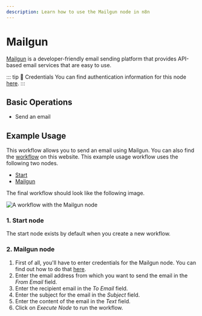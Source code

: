 ```yaml
---
description: Learn how to use the Mailgun node in n8n
---
```


# Mailgun

[Mailgun](https://www.mailgun.com/) is a developer-friendly email sending platform that provides API-based email services that are easy to use.

::: tip 🔑 Credentials
You can find authentication information for this node [here](../../../credentials/Mailgun/README.md).
:::

## Basic Operations

- Send an email

## Example Usage

This workflow allows you to send an email using Mailgun. You can also find the [workflow](https://n8n.io/workflows/522) on this website. This example usage workflow uses the following two nodes.

- [Start](../../core-nodes/Start)
- [Mailgun]()

The final workflow should look like the following image.

![A workflow with the Mailgun node](./workflow.png)

### 1. Start node

The start node exists by default when you create a new workflow.

### 2. Mailgun node

1. First of all, you'll have to enter credentials for the Mailgun node. You can find out how to do that [here](../../../credentials/Mailgun/README.md).
2. Enter the email address from which you want to send the email in the *From Email* field.
3. Enter the recipient email in the *To Email* field.
4. Enter the subject for the email in the *Subject* field.
5. Enter the content of the email in the *Text* field.
6. Click on *Execute Node* to run the workflow.
